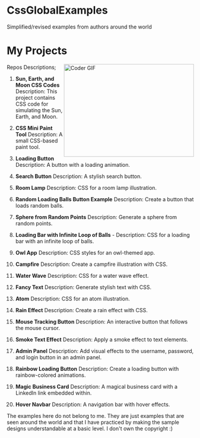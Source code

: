 # CssGlobalExamples
Simplified/revised examples from authors around the world
# My Projects
<img align="right" alt="Coder GIF" height=250 width=350 src="https://media.tenor.com/QWdPngpHxZ8AAAAd/family-guy-css.gif" />

Repos Descriptions;

1. **Sun, Earth, and Moon CSS Codes** 
   Description: This project contains CSS code for simulating the Sun, Earth, and Moon.

2. **CSS Mini Paint Tool** 
   Description: A small CSS-based paint tool.

3. **Loading Button** 
   Description: A button with a loading animation.

4. **Search Button** 
   Description: A stylish search button.

5. **Room Lamp** 
   Description: CSS for a room lamp illustration.

6. **Random Loading Balls Button Example**
   Description: Create a button that loads random balls.

7. **Sphere from Random Points** 
   Description: Generate a sphere from random points.

8. **Loading Bar with Infinite Loop of Balls** -
   Description: CSS for a loading bar with an infinite loop of balls.

9. **Owl App** 
   Description: CSS styles for an owl-themed app.

10. **Campfire** 
    Description: Create a campfire illustration with CSS.

11. **Water Wave** 
    Description: CSS for a water wave effect.

12. **Fancy Text** 
    Description: Generate stylish text with CSS.

13. **Atom** 
    Description: CSS for an atom illustration.

14. **Rain Effect** 
    Description: Create a rain effect with CSS.

15. **Mouse Tracking Button**
   Description: An interactive button that follows the mouse cursor.

16. **Smoke Text Effect**
   Description: Apply a smoke effect to text elements.

17. **Admin Panel**
   Description: Add visual effects to the username, password, and login button in an admin panel.

18. **Rainbow Loading Button**
   Description: Create a loading button with rainbow-colored animations.

19. **Magic Business Card**
   Description: A magical business card with a LinkedIn link embedded within.

20. **Hover Navbar**
   Description: A navigation bar with hover effects.


The examples here do not belong to me. They are just examples that are seen around the world and that I have practiced by making the sample designs understandable at a basic level. I don't own the copyright :)

